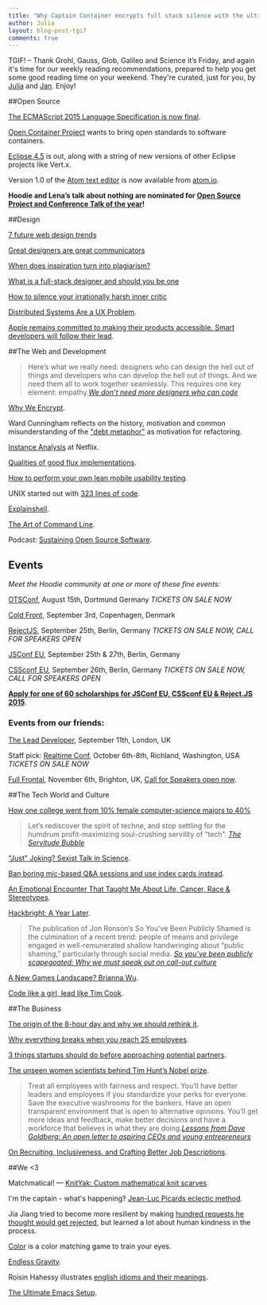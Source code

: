 ```yaml
---
title: "Why Captain Container encrypts full stack silence with the ultimate Emacs setup : TGIF! (70)"
author: Julia
layout: blog-post-tgif
comments: true
---
```



TGIF! – Thank Grohl, Gauss, Glob, Galileo and Science it’s Friday, and again it's time for our weekly reading recommendations, prepared to help you get some good reading time on your weekend. They're curated, just for you, by [Julia](http://twitter.com/juschm) and [Jan](http://twitter.com/janl). Enjoy!

##Open Source

[The ECMAScript 2015 Language Specification is now final](http://www.ecma-international.org/ecma-262/6.0/ "ECMAScript 2015 Language Specification &ndash; ECMA-262 6th Edition").

[Open Container Project](https://www.opencontainers.org/) wants to bring open standards to software containers.

[Eclipse 4.5](https://www.eclipse.org/org/press-release/20150624_mars_release.php) is out, along with a string of new versions of other Eclipse projects like Vert.x.

Version 1.0 of the [Atom text editor](https://github.com/blog/2031-announcing-atom-1-0) is now available from [atom.io](http://atom.io).

**Hoodie and Lena’s talk about nothing are nominated for [Open Source Project and Conference Talk of the year](http://hood.ie/blog/hoodie-nominee-net-awards-2015.html "Hoodie: Nominee as Open Source Project of the Year")!**

##Design

[7 future web design trends](https://medium.com/@jowitaziobro/7-future-web-design-trends-fba93eba6355)

[Great designers are great communicators](http://www.uxbooth.com/articles/great-designers-are-great-communicators/)

[When does inspiration turn into plagiarism?](http://www.creativebloq.com/web-design/when-does-inspiration-turn-plagiarism-61515180)

[What is a full-stack designer and should you be one](http://www.webdesignerdepot.com/2015/06/what-is-a-full-stack-designer-and-should-you-be-one/)

[How to silence your irrationally harsh inner critic](http://99u.com/articles/43277/how-to-silence-your-irrationally-harsh-inner-critic)

[Distributed Systems Are a UX Problem](http://bravenewgeek.com/distributed-systems-are-a-ux-problem/ "Distributed Systems Are a UX Problem").

[Apple remains committed to making their products accessible. Smart developers will follow their lead](http://blog.iconfactory.com/2015/06/a-special-feature/).

##The Web and Development

> Here’s what we really need: designers who can design the hell out of things and developers who can develop the hell out of things. And we need them all to work together seamlessly. This requires one key element: empathy.<cite>[We don’t need more
designers who can code](https://medium.com/re-write/we-dont-need-more-designers-who-can-code-b81483d2a0e6)</cite>

[Why We Encrypt](https://www.schneier.com/blog/archives/2015/06/why_we_encrypt.html).

Ward Cunningham reflects on the history, motivation and common misunderstanding of the ["debt metaphor"](https://www.youtube.com/watch?v=pqeJFYwnkjE) as motivation for refactoring.

[Instance Analysis](http://de.slideshare.net/brendangregg/monitorama-2015-netflix-instance-analysis) at Netflix.

[Qualities of good flux implementations](http://www.smashingmagazine.com/2015/06/22/qualities-of-good-flux-implementations/).

[How to perform your own lean mobile usability testing](http://uxmag.com/articles/how-to-perform-your-own-lean-mobile-usability-testing).

UNIX started out with [323 lines of code](https://github.com/dspinellis/unix-history-repo/commit/1d7af2e93d1404c98a4a42e5e3a9718fbc5eeb8d).

[Explainshell](http://explainshell.com "explainshell.com - match command-line arguments to their help text").

[The Art of Command Line](https://github.com/jlevy/the-art-of-command-line).

Podcast: [Sustaining Open Source Software](https://changelog.com/159/).


## Events

*Meet the Hoodie community at one or more of these fine events:*

[OTSConf](https://otsconf.com), August 15th, Dortmund Germany *TICKETS ON SALE NOW*

[Cold Front](https://coldfrontconf.com), September 3rd, Copenhagen, Denmark

[RejectJS](http://rejectjs.org), September 25th, Berlin, Germany *TICKETS ON SALE NOW, CALL FOR SPEAKERS OPEN*

[JSConf EU](http://2015.jsconf.eu/call-for-speakers/), September 25th & 27th, Berlin, Germany

[CSSconf EU](http://http://2015.cssconf.eu), September 26th, Berlin, Germany *TICKETS ON SALE NOW, CALL FOR SPEAKERS OPEN*

[**Apply for one of 60 scholarships for JSConf EU, CSSconf EU & Reject.JS 2015**]( http://2015.jsconf.eu/news/2015/06/22/scholarships/).

### Events from our friends:

[The Lead Developer](http://theleaddeveloper.com "The Lead Developer Conference"), September 11th, London, UK

Staff pick: [Realtime Conf](http://realtimeconf.com), October 6th-8th, Richland, Washington, USA *TICKETS ON SALE NOW*

[Full Frontal](http://2015.ffconf.org "ffconf 2015"), November 6th, Brighton, UK, [Call for Speakers open now](https://remysharp.com/2015/05/25/call-for-proposals-at-ffconf-2015).

##The Tech World and Culture

[How one college went from 10% female computer-science majors to 40%](http://qz.com/192071/how-one-college-went-from-10-female-computer-science-majors-to-40/)

> Let’s rediscover the spirit of techne, and stop settling for the humdrum profit-maximizing soul-crushing servility of “tech”. <cite>[The Servitude Bubble](https://medium.com/bad-words/the-servitude-bubble-c9e998c437c6)</cite>

["Just" Joking? Sexist Talk in Science](http://blogs.plos.org/absolutely-maybe/2015/06/22/just-joking-sexist-talk-in-science/).

[Ban boring mic-based Q&A sessions and use index cards instead](http://blog.valerieaurora.org/2015/06/23/ban-boring-mike-based-qa-sessions-and-use-index-cards-instead/).

[An Emotional Encounter That Taught Me About Life, Cancer, Race & Stereotypes](https://medium.com/@uxnoah/an-emotional-encounter-that-taught-me-about-life-cancer-race-stereotypes-abe737d86caa).

[Hackbright: A Year Later](http://abigailyoung.com/2015/06/11/hackbright-a-year-later/ "Hackbright: A Year Later (Pt. I)").

> The publication of Jon Ronson’s So You’ve Been Publicly Shamed is the culmination of a recent trend: people of means and privilege engaged in well-remunerated shallow handwringing about “public shaming,” particularly through social media. <cite>[So you’ve been publicly scapegoated: Why we must speak out on call-out culture](http://feministing.com/2015/04/16/so-youve-been-publicly-scapegoated-why-we-must-speak-out-on-call-out-culture/#.VTgBp3Jbptc.twitter)</cite>

[A New Games Landscape? Brianna Wu](https://www.youtube.com/watch?v=Cug-6BKPLwA).

[Code like a girl, lead like Tim Cook](http://www.loopinsight.com/2015/06/19/code-like-a-girl-lead-like-tim-cook/ "Code like a girl, lead like Tim Cook").

##The Business

[The origin of the 8-hour day and why we should rethink  it](https://blog.bufferapp.com/optimal-work-time-how-long-should-we-work-every-day-the-science-of-mental-strength).

[Why everything breaks when you reach 25 employees](https://getlighthouse.com/blog/company-growth-everything-breaks-25-employees/).

[3 things startups should do before approaching potential partners](http://venturebeat.com/2015/06/21/3-things-startups-should-do-before-approaching-potential-partners/).

[The unseen women scientists behind Tim Hunt’s Nobel prize](http://www.theguardian.com/science/blog/2015/jun/12/the-unseen-women-scientists-behind-tim-hunts-nobel-prize "The unseen women scientists behind Tim Hunt’s Nobel prize").

> Treat all employees with fairness and respect. You’ll have better leaders and employees if you standardize your perks for everyone. Save the executive washrooms for the bankers. Have an open transparent environment that is open to alternative opinions. You’ll get more ideas and feedback, make better decisions and have a workforce that believes in what they are doing.<cite>[Lessons from Dave Goldberg: An open letter to aspiring CEOs and young entrepreneurs](http://techcrunch.com/2015/06/19/lessons-from-dave-goldberg-an-open-letter-to-aspiring-ceos-and-young-entrepreneurs/)</cite>

[On Recruiting, Inclusiveness, and Crafting Better Job Descriptions](https://blog.safaribooksonline.com/2015/06/08/on-recruiting-inclusiveness-and-crafting-better-job-descriptions/).

##We <3

Matchmatical! — [KnitYak: Custom mathematical knit scarves](https://www.kickstarter.com/projects/fbz/knityak-custom-mathematical-knit-scarves).

I'm the captain - what's happening? [Jean-Luc Picards eclectic method](https://www.youtube.com/watch?v=fF8WJ6_b-qE).

Jia Jiang tried to become more resilient by making [hundred requests he thought would get rejected](http://fearbuster.com/100-days-of-rejection-therapy/), but learned a lot about human kindness in the process.

[Color](http://color.method.ac/?goal=0_39a5f7b2d8-ed1640107d-144932789) is a color matching game to train your eyes.

[Endless Gravity](https://player.vimeo.com/video/128807157).

Roisin Hahessy illustrates [english idioms and their meanings](http://www.rosha.ie/339249/7000444/personal/english-idioms-and-their-meanings).

[The Ultimate Emacs Setup](https://twitter.com/ieure/status/614130731770617856).

